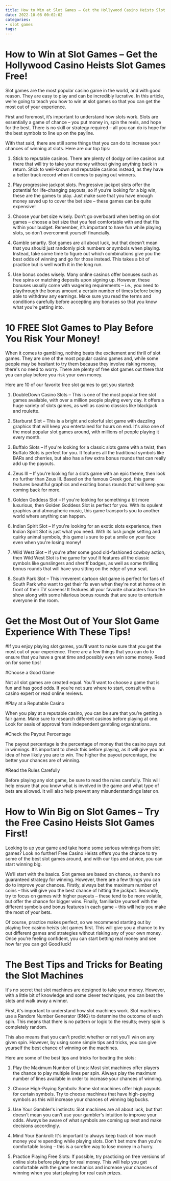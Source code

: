 ```yaml
---
title: How to Win at Slot Games – Get the Hollywood Casino Heists Slot Games Free!
date: 2022-10-08 00:02:02
categories:
- slot games
tags:
---
```



#  How to Win at Slot Games – Get the Hollywood Casino Heists Slot Games Free!

Slot games are the most popular casino game in the world, and with good reason. They are easy to play and can be incredibly lucrative. In this article, we’re going to teach you how to win at slot games so that you can get the most out of your experience.

First and foremost, it’s important to understand how slots work. Slots are essentially a game of chance – you put money in, spin the reels, and hope for the best. There is no skill or strategy required – all you can do is hope for the best symbols to line up on the payline.

With that said, there are still some things that you can do to increase your chances of winning at slots. Here are our top tips:

1) Stick to reputable casinos. There are plenty of dodgy online casinos out there that will try to take your money without giving anything back in return. Stick to well-known and reputable casinos instead, as they have a better track record when it comes to paying out winners.

2) Play progressive jackpot slots. Progressive jackpot slots offer the potential for life-changing payouts, so if you’re looking for a big win, these are the games to play. Just make sure that you have enough money saved up to cover the bet size – these games can be quite expensive!

3) Choose your bet size wisely. Don’t go overboard when betting on slot games – choose a bet size that you feel comfortable with and that fits within your budget. Remember, it’s important to have fun while playing slots, so don’t overcommit yourself financially.

4) Gamble smartly. Slot games are all about luck, but that doesn’t mean that you should just randomly pick numbers or symbols when playing. Instead, take some time to figure out which combinations give you the best odds of winning and go for those instead. This takes a bit of practice but is well worth it in the long run.

5) Use bonus codes wisely. Many online casinos offer bonuses such as free spins or matching deposits upon signing up. However, these bonuses usually come with wagering requirements – i.e., you need to playthrough the bonus amount a certain number of times before being able to withdraw any earnings. Make sure you read the terms and conditions carefully before accepting any bonuses so that you know what you’re getting into.

#  10 FREE Slot Games to Play Before You Risk Your Money!

When it comes to gambling, nothing beats the excitement and thrill of slot games. They are one of the most popular casino games and, while some people may be hesitant to try them because they involve risking money, there's no need to worry. There are plenty of free slot games out there that you can play before you risk your own money.

Here are 10 of our favorite free slot games to get you started:

1. DoubleDown Casino Slots – This is one of the most popular free slot games available, with over a million people playing every day. It offers a huge variety of slots games, as well as casino classics like blackjack and roulette.

2. Starburst Slot – This is a bright and colorful slot game with dazzling graphics that will keep you entertained for hours on end. It's also one of the most popular slot games around, with millions of people playing it every month.

3. Buffalo Slots – If you're looking for a classic slots game with a twist, then Buffalo Slots is perfect for you. It features all the traditional symbols like BARs and cherries, but also has a few extra bonus rounds that can really add up the payouts.

4. Zeus III – If you're looking for a slots game with an epic theme, then look no further than Zeus III. Based on the famous Greek god, this game features beautiful graphics and exciting bonus rounds that will keep you coming back for more.

5. Golden Goddess Slot – If you're looking for something a bit more luxurious, then Golden Goddess Slot is perfect for you. With its opulent graphics and atmospheric music, this game transports you to another world where anything can happen.

6. Indian Spirit Slot – If you're looking for an exotic slots experience, then Indian Spirit Slot is just what you need. With its lush jungle setting and quirky animal symbols, this game is sure to put a smile on your face even when you're losing money!

7. Wild West Slot – If you're after some good old-fashioned cowboy action, then Wild West Slot is the game for you! It features all the classic symbols like gunslingers and sheriff badges, as well as some thrilling bonus rounds that will have you sitting on the edge of your seat.

8. South Park Slot – This irreverent cartoon slot game is perfect for fans of South Park who want to get their fix even when they're not at home or in front of their TV screens! It features all your favorite characters from the show along with some hilarious bonus rounds that are sure to entertain everyone in the room.

#  Get the Most Out of Your Slot Game Experience With These Tips!

#If you enjoy playing slot games, you’ll want to make sure that you get the most out of your experience. There are a few things that you can do to ensure that you have a great time and possibly even win some money. Read on for some tips!

#Choose a Good Game

Not all slot games are created equal. You’ll want to choose a game that is fun and has good odds. If you’re not sure where to start, consult with a casino expert or read online reviews.

#Play at a Reputable Casino

When you play at a reputable casino, you can be sure that you’re getting a fair game. Make sure to research different casinos before playing at one. Look for seals of approval from independent gambling organizations.

#Check the Payout Percentage

The payout percentage is the percentage of money that the casino pays out in winnings. It’s important to check this before playing, as it will give you an idea of how likely you are to win. The higher the payout percentage, the better your chances are of winning.

#Read the Rules Carefully

Before playing any slot game, be sure to read the rules carefully. This will help ensure that you know what is involved in the game and what type of bets are allowed. It will also help prevent any misunderstandings later on.

#  How to Win Big on Slot Games – Try the Free Casino Heists Slot Games First!

Looking to up your game and take home some serious winnings from slot games? Look no further! Free Casino Heists offers you the chance to try some of the best slot games around, and with our tips and advice, you can start winning big.

We’ll start with the basics. Slot games are based on chance, so there’s no guaranteed strategy for winning. However, there are a few things you can do to improve your chances. Firstly, always bet the maximum number of coins – this will give you the best chance of hitting the jackpot. Secondly, try to focus on games with higher payouts – these tend to be more volatile, but offer the chance for bigger wins. Finally, familiarize yourself with the different symbols and bonus features in each game – this will help you make the most of your bets.

Of course, practice makes perfect, so we recommend starting out by playing free casino heists slot games first. This will give you a chance to try out different games and strategies without risking any of your own money. Once you’re feeling confident, you can start betting real money and see how far you can go! Good luck!

#  The Best Tips and Tricks for Beating the Slot Machines

It's no secret that slot machines are designed to take your money. However, with a little bit of knowledge and some clever techniques, you can beat the slots and walk away a winner.

First, it's important to understand how slot machines work. Slot machines use a Random Number Generator (RNG) to determine the outcome of each spin. This means that there is no pattern or logic to the results; every spin is completely random.

This also means that you can't predict whether or not you'll win on any given spin. However, by using some simple tips and tricks, you can give yourself the best chance of winning on the machines.

Here are some of the best tips and tricks for beating the slots:

1) Play the Maximum Number of Lines: Most slot machines offer players the chance to play multiple lines per spin. Always play the maximum number of lines available in order to increase your chances of winning.

2) Choose High-Paying Symbols: Some slot machines offer high payouts for certain symbols. Try to choose machines that have high-paying symbols as this will increase your chances of winning big bucks.

3) Use Your Gambler's instincts: Slot machines are all about luck, but that doesn't mean you can't use your gambler's intuition to improve your odds. Always be aware of what symbols are coming up next and make decisions accordingly.

4) Mind Your Bankroll: It's important to always keep track of how much money you're spending while playing slots. Don't bet more than you're comfortable losing – this is a surefire way to lose money in a hurry.

5) Practice Playing Free Slots: If possible, try practicing on free versions of online slots before playing for real money. This will help you get comfortable with the game mechanics and increase your chances of winning when you start playing for real cash prizes.
